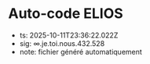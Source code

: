 # Auto-code ELIOS
- ts: 2025-10-11T23:36:22.022Z
- sig: ∞.je.toi.nous.432.528
- note: fichier généré automatiquement